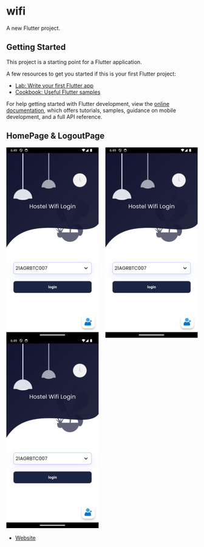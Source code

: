 # wifi

A new Flutter project.

## Getting Started

This project is a starting point for a Flutter application.

A few resources to get you started if this is your first Flutter project:

- [Lab: Write your first Flutter app](https://docs.flutter.dev/get-started/codelab)
- [Cookbook: Useful Flutter samples](https://docs.flutter.dev/cookbook)

For help getting started with Flutter development, view the
[online documentation](https://docs.flutter.dev/), which offers tutorials,
samples, guidance on mobile development, and a full API reference.
## HomePage & LogoutPage
<div style="display: flex; justify-content: space-between;">
  <img src="scr_shots/homepage.png" height="500em" />
  <!-- Add some space between the images -->
  <div style="width: 20px;"></div>
  <img src="scr_shots/homepage.png" height="500em" />
</div>

<img src="scr_shots/homepage.png" height="500em" />

* [Website](https://sk-ahmd.github.io/)
